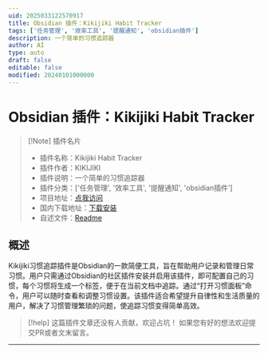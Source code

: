 ```yaml
---
uid: 2025033122570917
title: Obsidian 插件：Kikijiki Habit Tracker
tags: ['任务管理', '效率工具', '提醒通知', 'obsidian插件']
description: 一个简单的习惯追踪器
author: AI
type: auto
draft: false
editable: false
modified: 20240101000000
---
```


# Obsidian 插件：Kikijiki Habit Tracker

> [!Note] 插件名片
> - 插件名称：Kikijiki Habit Tracker
> - 插件作者：KIKIJIKI
> - 插件说明：一个简单的习惯追踪器
> - 插件分类：['任务管理', '效率工具', '提醒通知', 'obsidian插件']
> - 项目地址：[点我访问](https://github.com/kikijiki/obsidian-habit-tracker)
> - 国内下载地址：[下载安装](https://pkmer.cn/products/plugin/pluginMarket/?kikijiki-habit-tracker)
> - 自述文件：[Readme](https://ghproxy.net/https://raw.githubusercontent.com/kikijiki/obsidian-habit-tracker/master/README.md)



## 概述

Kikijiki习惯追踪插件是Obsidian的一款简便工具，旨在帮助用户记录和管理日常习惯。用户只需通过Obsidian的社区插件安装并启用该插件，即可配置自己的习惯，每个习惯将生成一个标签，便于在当前文档中追踪。通过“打开习惯面板”命令，用户可以随时查看和调整习惯设置。该插件适合希望提升自律性和生活质量的用户，解决了习惯管理繁琐的问题，使追踪习惯变得简单高效。


> [!help] 
> 这篇插件文章还没有人贡献，欢迎占坑！
> 如果您有好的想法欢迎提交PR或者文末留言。
> 

---



